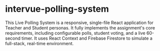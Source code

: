 # intervue-polling-system
This Live Polling System is a responsive, single-file React application for Teacher and Student personas. It fully implements the assignment's core requirements, including configurable polls, student voting, and a live 60-second timer.  It uses React Context and Firebase Firestore to simulate a full-stack, real-time environment.
